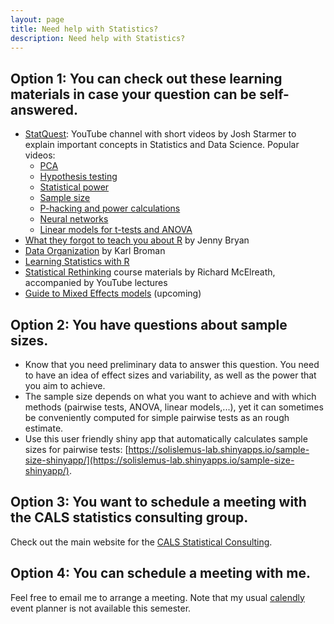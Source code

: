 ```yaml
---
layout: page
title: Need help with Statistics?
description: Need help with Statistics?
---
```



## Option 1: You can check out these learning materials in case your question can be self-answered.

- [StatQuest](https://www.youtube.com/c/joshstarmer/featured): YouTube channel with short videos by Josh Starmer to explain important concepts in Statistics and Data Science. Popular videos:
    - [PCA](https://www.youtube.com/watch?v=FgakZw6K1QQ)
    - [Hypothesis testing](https://www.youtube.com/watch?v=0oc49DyA3hU)
    - [Statistical power](https://www.youtube.com/watch?v=Rsc5znwR5FA)
    - [Sample size](https://www.youtube.com/watch?v=67zCIqdeXpo)
    - [P-hacking and power calculations](https://www.youtube.com/watch?v=UFhJefdVCjE)
    - [Neural networks](https://www.youtube.com/watch?v=CqOfi41LfDw&t=2s)
    - [Linear models for t-tests and ANOVA](https://www.youtube.com/watch?v=NF5_btOaCig)
- [What they forgot to teach you about R](https://rstats.wtf/) by Jenny Bryan
- [Data Organization](https://kbroman.org/dataorg/) by Karl Broman
- [Learning Statistics with R](https://ourcodingclub.github.io/tutorials.html)
- [Statistical Rethinking](https://github.com/rmcelreath/stat_rethinking_2023) course materials by Richard McElreath, accompanied by YouTube lectures
- [Guide to Mixed Effects models]() (upcoming)

## Option 2: You have questions about sample sizes.
- Know that you need preliminary data to answer this question. You need to have an idea of effect sizes and variability, as well as the power that you aim to achieve.
- The sample size depends on what you want to achieve and with which methods (pairwise tests, ANOVA, linear models,...), yet it can sometimes be conveniently computed for simple pairwise tests as an rough estimate. 
- Use this user friendly shiny app that automatically calculates sample sizes for pairwise tests: [https://solislemus-lab.shinyapps.io/sample-size-shinyapp/](https://solislemus-lab.shinyapps.io/sample-size-shinyapp/).

## Option 3: You want to schedule a meeting with the CALS statistics consulting group.
Check out the main website for the [CALS Statistical Consulting](https://calslab.cals.wisc.edu/stat-consulting/).

## Option 4: You can schedule a meeting with me.
Feel free to email me to arrange a meeting. Note that my usual [calendly](https://calendly.com/solislemus/individual-meetings?month=2023-01) event planner is not available this semester.